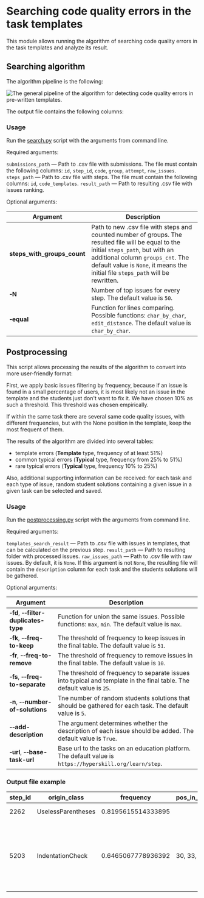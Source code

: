 # Searching code quality errors in the task templates

This module allows running the algorithm of searching code quality errors in the task templates and analyze its result.

## Searching algorithm

The algorithm pipeline is the following: 

![The general pipeline of the algorithm for detecting code quality errors in pre-written templates.](./images/algorithm_pipeline.png "The general pipeline of the algorithm for detecting code quality errors in pre-written templates.")

The output file contains the following columns:

### Usage

Run the [search.py](search.py) script with the arguments from command line.

Required arguments:

`submissions_path` — Path to .csv file with submissions. The file must contain the following columns: `id`, `step_id`, `code`, `group`, `attempt`, `raw_issues`.
`steps_path` — Path to .csv file with steps. The file must contain the following columns: `id`, `code_templates`.
`result_path` — Path to resulting .csv file with issues ranking.

Optional arguments:

Argument | Description
--- | ---
|**steps_with_groups_count**| Path to new .csv file with steps and counted number of groups. The resulted file will be equal to the initial `steps_path`, but with an additional column `groups_cnt`. The default value is `None`, it means the initial file `steps_path` will be rewritten.|
|**&#8209;N** | Number of top issues for every step. The default value is `50`.|
|**&#8209;equal** | Function for lines comparing. Possible functions: `char_by_char`, `edit_distance`. The default value is `char_by_char`.|

## Postprocessing

This script allows processing the results of the algorithm to convert into more user-friendly format:

First, we apply basic issues filtering by frequency, because if an issue is found in a small percentage of users,
it is most likely not an issue in the template and the students just don't want to fix it.
We have chosen 10% as such a threshold.
This threshold was chosen empirically.

If within the same task there are several same code quality issues, with different frequencies, but with the None position 
in the template, keep the most frequent of them.

The results of the algorithm are divided into several tables: 
- template errors (**Template** type, frequency of at least 51%)
- common typical errors (**Typical** type, frequency from 25% to 51%)
- rare typical errors (**Typical** type, frequency 10% to 25%)

Also, additional supporting information can be received:
for each task and each type of issue, random student solutions containing 
a given issue in a given task can be selected and saved.

### Usage

Run the [postprocessing.py](postprocessing.py) script with the arguments from command line.

Required arguments:

`templates_search_result` — Path to .csv file with issues in templates, that can be calculated on the previous step.
`result_path` — Path to resulting folder with processed issues.
`raw_issues_path` — Path to .csv file with raw issues. By default, it is `None`. If this argument is not `None`, the resulting file will contain the `description` column for each task and the students solutions will be gathered.

Optional arguments:

Argument | Description
--- | ---
|**&#8209;fd**, **&#8209;&#8209;filter-duplicates-type** | Function for union the same issues. Possible functions: `max`, `min`. The default value is `max`.|
|**&#8209;fk**, **&#8209;&#8209;freq-to-keep** | The threshold of frequency to keep issues in the final table. The default value is `51`.|
|**&#8209;fr**, **&#8209;&#8209;freq-to-remove** | The threshold of frequency to remove issues in the final table. The default value is `10`.|
|**&#8209;fs**, **&#8209;&#8209;freq-to-separate** | The threshold of frequency to separate issues into typical and template in the final table. The default value is `25`.|
|**&#8209;n**, **&#8209;&#8209;number-of-solutions** | Tne number of random students solutions that should be gathered for each task. The default value is `5`.|
|**&#8209;&#8209;add-description** | The argument determines whether the description of each issue should be added. The default value is `True`.|
|**&#8209;url**, **&#8209;&#8209;base-task-url** | Base url to the tasks on an education platform. The default value is `https://hyperskill.org/learn/step`.|

### Output file example

step_id | origin_class | frequency | pos_in_template | task_link | description 
--- | --- | --- | --- | --- | ---
2262|UselessParentheses|0.8195615514333895|<null>|LINK|Useless parentheses.
5203|IndentationCheck|0.6465067778936392|30, 33, 36|LINK|'method def modifier' has incorrect indentation level 5, expected level should be 4.
